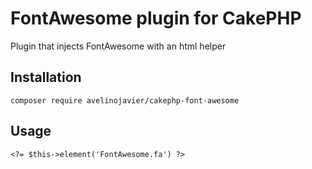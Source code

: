 # FontAwesome plugin for CakePHP
Plugin that injects FontAwesome with an html helper

## Installation
```
composer require avelinojavier/cakephp-font-awesome
```

## Usage
```
<?= $this->element('FontAwesome.fa') ?>
```
